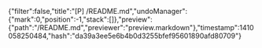 {"filter":false,"title":"[P] /README.md","undoManager":{"mark":0,"position":-1,"stack":[]},"preview":{"path":"/README.md","previewer":"preview.markdown"},"timestamp":1410058250484,"hash":"da39a3ee5e6b4b0d3255bfef95601890afd80709"}
